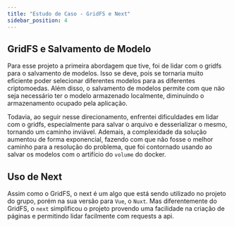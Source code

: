```yaml
---
title: "Estudo de Caso - GridFS e Next"
sidebar_position: 4
---
```


## GridFS e Salvamento de Modelo

Para esse projeto a primeira abordagem que tive, foi de lidar com o gridfs para o salvamento de modelos. Isso se deve, pois se tornaria muito eficiente poder selecionar diferentes modelos para as diferentes criptomoedas. Além disso, o salvamento de modelos permite com que näo seja necessário ter o modelo armazenado localmente, diminuíndo o armazenamento ocupado pela aplicação.

Todavia, ao seguir nesse direcionamento, enfrentei dificuldades em lidar com o gridfs, especialmente para salvar o arquivo e desserializar o mesmo, tornando um caminho inviável. Ademais, a complexidade da solução aumentou de forma exponencial, fazendo com que não fosse o melhor caminho para a resolução do problema, que foi contornado usando ao salvar os modelos com o artifício do `volume` do docker.

## Uso de Next

Assim como o GridFS, o next é um algo que está sendo utilizado no projeto do grupo, porém na sua versão para `Vue`, o `Nuxt`. Mas diferentemente do GridFS, o `next` simplificou o projeto provendo uma facilidade na criação de páginas e permitindo lidar facilmente com requests a api.
